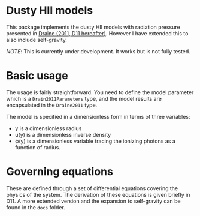 # Dusty HII models

This package implements the dusty HII models with radiation pressure
presented in
[Draine (2011, D11 hereafter)](https://ui.adsabs.harvard.edu/abs/2011ApJ...732..100D/abstract).
However I have extended this to also include self-gravity.

*NOTE*: This is currently under development. It works but is not fully tested.

# Basic usage

The usage is fairly straightforward. You need to define the model
parameter which is a `Drain2011Parameters` type, and the model results
are encapsulated in the  `Draine2011` type. 


The model is specified in a dimensionless form in terms of three
variables:

- y is a dimensionless radius
- u(y) is a dimensionless inverse density
- ϕ(y) is a dimensionless variable tracing the ionizing photons as a
  function of radius.


# Governing equations

These are defined through a set of differential equations covering the
physics of the system. The derivation of these equations is given
briefly in D11. A more extended version and the expansion to
self-gravity can be found in the `docs` folder.

